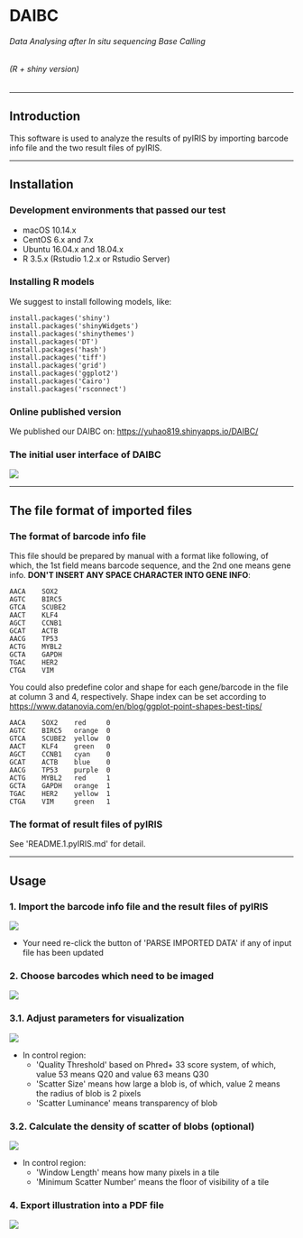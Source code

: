 # DAIBC
###### Data Analysing after *In situ* sequencing Base Calling
###### (R + shiny version)

---

## Introduction

This software is used to analyze the results of pyIRIS by importing barcode info file and the two result files of 
pyIRIS.

---

## Installation
### Development environments that passed our test

* macOS 10.14.x
* CentOS 6.x and 7.x
* Ubuntu 16.04.x and 18.04.x
* R 3.5.x (Rstudio 1.2.x or Rstudio Server)

### Installing R models

We suggest to install following models, like:

	install.packages('shiny')
	install.packages('shinyWidgets')
	install.packages('shinythemes')
	install.packages('DT')
	install.packages('hash')
	install.packages('tiff')
	install.packages('grid')
	install.packages('ggplot2')
	install.packages('Cairo')
	install.packages('rsconnect')

### Online published version

We published our DAIBC on: https://yuhao819.shinyapps.io/DAIBC/

### The initial user interface of DAIBC
![](./misc/s0.png)

---

## The file format of imported files
### The format of barcode info file

This file should be prepared by manual with a format like following, of which, the 1st field means barcode sequence, 
and the 2nd one means gene info. **DON'T INSERT ANY SPACE CHARACTER INTO GENE INFO**:

    AACA    SOX2
    AGTC    BIRC5
    GTCA    SCUBE2
    AACT    KLF4
    AGCT    CCNB1
    GCAT    ACTB
    AACG    TP53
    ACTG    MYBL2
    GCTA    GAPDH
    TGAC    HER2
    CTGA    VIM

You could also predefine color and shape for each gene/barcode in the file at column 3 and 4, respectively. Shape 
index can be set according to https://www.datanovia.com/en/blog/ggplot-point-shapes-best-tips/

    AACA    SOX2    red     0
    AGTC    BIRC5   orange  0
    GTCA    SCUBE2  yellow  0
    AACT    KLF4    green   0
    AGCT    CCNB1   cyan    0
    GCAT    ACTB    blue    0
    AACG    TP53    purple  0
    ACTG    MYBL2   red     1
    GCTA    GAPDH   orange  1
    TGAC    HER2    yellow  1
    CTGA    VIM     green   1

### The format of result files of pyIRIS

See 'README.1.pyIRIS.md' for detail.

---

## Usage
### 1. Import the barcode info file and the result files of pyIRIS

![](./misc/s1.png)

* Your need re-click the button of 'PARSE IMPORTED DATA' if any of input file has been updated

### 2. Choose barcodes which need to be imaged

![](./misc/s2.png)

### 3.1. Adjust parameters for visualization

![](./misc/s3.png)

* In control region:
    * 'Quality Threshold' based on Phred+ 33 score system, of which, value 53 means Q20 and value 63 means Q30
    * 'Scatter Size' means how large a blob is, of which, value 2 means the radius of blob is 2 pixels
    * 'Scatter Luminance' means transparency of blob

### 3.2. Calculate the density of scatter of blobs (optional)

![](./misc/s4.png)

* In control region:
    * 'Window Length' means how many pixels in a tile
    * 'Minimum Scatter Number' means the floor of visibility of a tile
    
### 4. Export illustration into a PDF file

![](./misc/s5.png)
